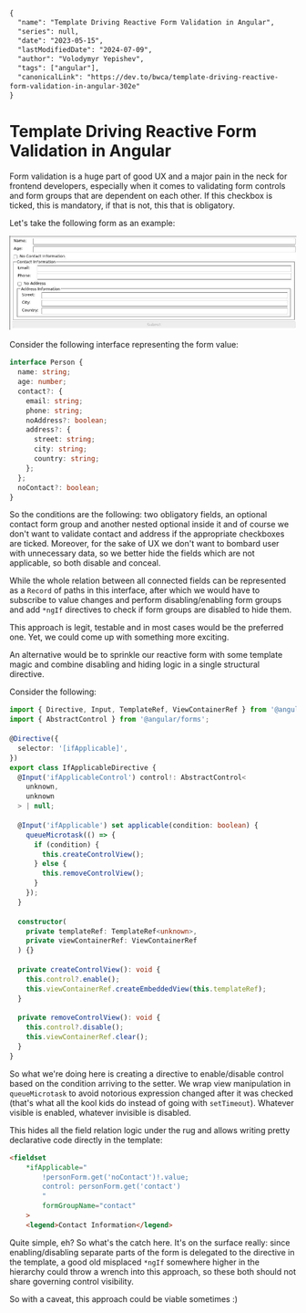 ```ic-metadata
{
  "name": "Template Driving Reactive Form Validation in Angular",
  "series": null,
  "date": "2023-05-15",
  "lastModifiedDate": "2024-07-09",
  "author": "Volodymyr Yepishev",
  "tags": ["angular"],
  "canonicalLink": "https://dev.to/bwca/template-driving-reactive-form-validation-in-angular-302e"
}
```

# Template Driving Reactive Form Validation in Angular

Form validation is a huge part of good UX and a major pain in the neck for frontend developers, especially when it comes to validating form controls and form groups that are dependent on each other. If this checkbox is ticked, this is mandatory, if that is not, this that is obligatory.

Let's take the following form as an example:

![Image of a form](./01.jpg)

Consider the following interface representing the form value:

```typescript
interface Person {
  name: string;
  age: number;
  contact?: {
    email: string;
    phone: string;
    noAddress?: boolean;
    address?: {
      street: string;
      city: string;
      country: string;
    };
  };
  noContact?: boolean;
}
```

So the conditions are the following: two obligatory fields, an optional contact form group and another nested optional inside it and of course we don't want to validate contact and address if the appropriate checkboxes are ticked. Moreover, for the sake of UX we don't want to bombard user with unnecessary data, so we better hide the fields which are not applicable, so both disable and conceal.

While the whole relation between all connected fields can be represented as a `Record` of paths in this interface, after which we would have to subscribe to value changes and perform disabling/enabling form groups and add `*ngIf` directives to check if form groups are disabled to hide them.

This approach is legit, testable and in most cases would be the preferred one. Yet, we could come up with something more exciting.

An alternative would be to sprinkle our reactive form with some template magic and combine disabling and hiding logic in a single structural directive.

Consider the following:

```typescript
import { Directive, Input, TemplateRef, ViewContainerRef } from '@angular/core';
import { AbstractControl } from '@angular/forms';

@Directive({
  selector: '[ifApplicable]',
})
export class IfApplicableDirective {
  @Input('ifApplicableControl') control!: AbstractControl<
    unknown,
    unknown
  > | null;

  @Input('ifApplicable') set applicable(condition: boolean) {
    queueMicrotask(() => {
      if (condition) {
        this.createControlView();
      } else {
        this.removeControlView();
      }
    });
  }

  constructor(
    private templateRef: TemplateRef<unknown>,
    private viewContainerRef: ViewContainerRef
  ) {}

  private createControlView(): void {
    this.control?.enable();
    this.viewContainerRef.createEmbeddedView(this.templateRef);
  }

  private removeControlView(): void {
    this.control?.disable();
    this.viewContainerRef.clear();
  }
}
```

So what we're doing here is creating a directive to enable/disable control based on the condition arriving to the setter. We wrap view manipulation in `queueMicrotask` to avoid notorious expression changed after it was checked (that's what all the kool kids do instead of going with `setTimeout`). Whatever visible is enabled, whatever invisible is disabled.

This hides all the field relation logic under the rug and allows writing pretty declarative code directly in the template:
```html
<fieldset
    *ifApplicable="
        !personForm.get('noContact')!.value;
        control: personForm.get('contact')
        "
        formGroupName="contact"
    >
    <legend>Contact Information</legend>
```

Quite simple, eh? So what's the catch here. It's on the surface really: since enabling/disabling separate parts of the form is delegated to the directive in the template, a good old misplaced `*ngIf` somewhere higher in the hierarchy could throw a wrench into this approach, so these both should not share governing control visibility.

So with a caveat, this approach could be viable sometimes :)